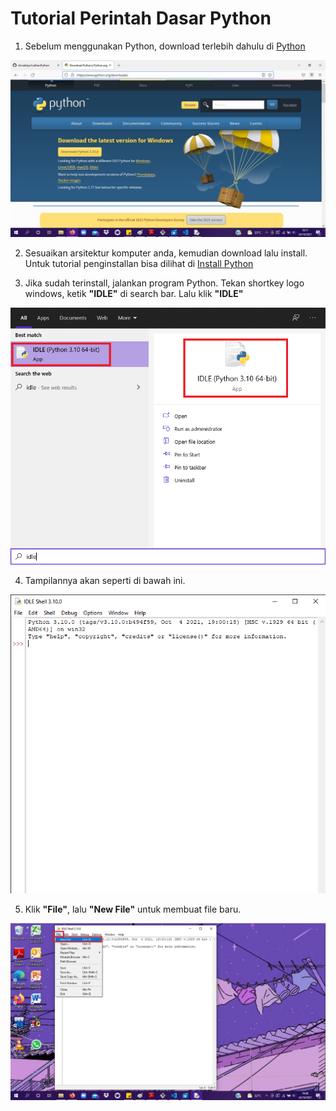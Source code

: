 # Tutorial Perintah Dasar Python


1. Sebelum menggunakan Python, download terlebih dahulu di <a href="https://www.python.org/downloads/">Python</a>

![Gambar 1](screenshot/gambar.jpg)

2. Sesuaikan arsitektur komputer anda, kemudian download lalu install. Untuk tutorial penginstallan bisa dilihat di <a href="https://belajarpython.com/tutorial/instalasi-python">Install Python</a>


3. Jika sudah terinstall, jalankan program Python. Tekan shortkey logo windows, ketik <b>"IDLE"</b> di search bar. Lalu klik <b>"IDLE"</b>

![Gambar 3](screenshot/idle-py6.png)

4. Tampilannya akan seperti di bawah ini.

![Gambar 2](screenshot/idle-py5.png)

5. Klik <b>"File"</b>, lalu <b>"New File"</b> untuk membuat file baru.

![Gambar 4](screenshot/gambar1.jpg)
